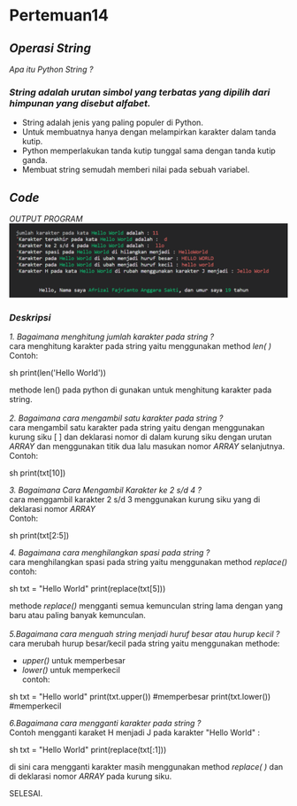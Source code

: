 # Pertemuan14

## *Operasi String*

*Apa itu Python String ?*

### *String adalah urutan simbol yang terbatas yang dipilih dari himpunan yang disebut alfabet.*

- String adalah jenis yang paling populer di Python.
- Untuk membuatnya hanya dengan melampirkan
  karakter dalam tanda kutip.
- Python memperlakukan tanda kutip tunggal sama
  dengan tanda kutip ganda.
- Membuat string semudah memberi nilai pada sebuah
  variabel.
  <br>

## *Code*

*OUTPUT PROGRAM*
![Gambar](screenshot/image1.png)


### *Deskripsi*

*1. Bagaimana menghitung jumlah karakter pada string ?*
<br>
cara menghitung karakter pada string yaitu menggunakan method *len( )*
<br>
Contoh:

sh
print(len('Hello World'))


methode len() pada python di gunakan untuk menghitung karakter pada string.
<br>
<br>
*2. Bagaimana cara mengambil satu karakter pada string ?*
<br>
cara mengambil satu karakter pada string yaitu dengan menggunakan kurung siku [ ] dan deklarasi nomor di dalam kurung siku dengan urutan *ARRAY* dan menggunakan titik dua lalu masukan nomor *ARRAY* selanjutnya.
<br>
Contoh:

sh
print(txt[10])


*3. Bagaimana Cara Mengambil Karakter ke 2 s/d 4 ?*
<br>
cara menggambil karakter 2 s/d 3 menggunakan kurung siku yang di deklarasi nomor *ARRAY*
<br>
Contoh:

sh
print(txt[2:5])


*4. Bagaimana cara menghilangkan spasi pada string ?*
<br>
cara menghilangkan spasi pada string yaitu menggunakan method *replace()*
<br>
contoh:

sh
txt = "Hello World"
print(replace(txt[5]))


methode *replace()* mengganti semua kemunculan string lama dengan yang baru atau paling banyak kemunculan.
<br>
<br>
*5.Bagaimana cara menguah string menjadi huruf besar atau hurup kecil ?*
<br>
cara merubah hurup besar/kecil pada string yaitu menggunakan methode:

- *upper()* untuk memperbesar
- *lower()* untuk memperkecil
  <br>
  contoh:

sh
txt = "Hello world"
print(txt.upper()) #memperbesar
print(txt.lower()) #memperkecil


*6.Bagaimana cara mengganti karakter pada string ?*
<br>
Contoh mengganti karaket H menjadi J pada karakter "Hello World" :

sh
txt = "Hello World"
print(replace(txt[:1]))


di sini cara mengganti karakter masih menggunakan method *replace( )* dan di deklarasi nomor *ARRAY* pada kurung siku.

SELESAI.